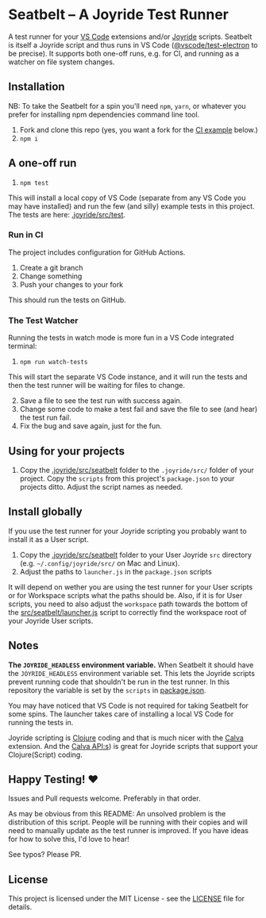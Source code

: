 # Seatbelt – A Joyride Test Runner

A test runner for your [VS Code](https://code.visualstudio.com/) extensions and/or [Joyride](https://marketplace.visualstudio.com/items?itemName=betterthantomorrow.joyride) scripts. Seatbelt is itself a Joyride script and thus runs in VS Code ([@vscode/test-electron](https://www.npmjs.com/package/@vscode/test-electron) to be precise). It supports both one-off runs, e.g. for CI, and running as a watcher on file system changes.

## Installation

NB: To take the Seatbelt for a spin you'll need `npm`, `yarn`, or whatever you prefer for installing npm dependencies command line tool.

1. Fork and clone this repo (yes, you want a fork for the [CI example](#run-in-ci) below.)
1. `npm i`

## A one-off run

1. `npm test`

This will install a local copy of VS Code (separate from any VS Code you may have installed) and run the few (and silly) example tests in this project. The tests are here: [.joyride/src/test](.joyride/src/test).

### Run in CI

The project includes configuration for GitHub Actions.

1. Create a git branch
1. Change something
1. Push your changes to your fork

This should run the tests on GitHub.

### The Test Watcher

Running the tests in watch mode is more fun in a VS Code integrated terminal:

1. `npm run watch-tests`

This will start the separate VS Code instance, and it will run the tests and then the test runner will be waiting for files to change. 

2. Save a file to see the test run with success again.
2. Change some code to make a test fail and save the file to see (and hear) the test run fail.
2. Fix the bug and save again, just for the fun.

## Using for your projects

1. Copy the [.joyride/src/seatbelt](.joyride/src/seatbelt) folder to the `.joyride/src/` folder of your project. Copy the `scripts` from this project's `package.json` to your projects ditto. Adjust the script names as needed.

## Install globally

If you use the test runner for your Joyride scripting you probably want to install it as a User script.

1. Copy the [.joyride/src/seatbelt](.joyride/src/seatbelt) folder to your User Joyride `src` directory (e.g. `~/.config/joyride/src/` on Mac and Linux).
1. Adjust the paths to `launcher.js` in the `package.json` scripts

It will depend on wether you are using the test runner for your User scripts or for Workspace scripts what the paths should be. Also, if it is for User scripts, you need to also adjust the `workspace` path towards the bottom of the [src/seatbelt/launcher.js](.joyride/src/seatbelt/launcher.js) script to correctly find the workspace root of your Joyride User scripts.

## Notes

**The `JOYRIDE_HEADLESS` environment variable.** When Seatbelt it should have the `JOYRIDE_HEADLESS` environment variable set. This lets the Joyride scripts prevent running code that shouldn't be run in the test runner. In this repository the variable is set by the `scripts` in [package.json](package.json).

You may have noticed that VS Code is not required for taking Seatbelt for some spins. The launcher takes care of installing a local VS Code for running the tests in.

Joyride scripting is [Clojure](http://clojure.org) coding and that is much nicer with the [Calva](https://marketplace.visualstudio.com/items?itemName=betterthantomorrow.calva) extension. And the [Calva API:s](https://calva.io/api/)) is great for Joyride scripts that support your Clojure(Script) coding.

## Happy Testing! ❤️

Issues and Pull requests welcome. Preferably in that order.

As may be obvious from this README: An unsolved problem is the distribution of this script. People will be running with their copies and will need to manually update as the test runner is improved. If you have ideas for how to solve this, I'd love to hear!

See typos? Please PR.

## License

This project is licensed under the MIT License - see the [LICENSE](LICENSE) file for details.